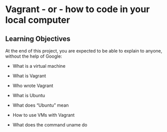 # Vagrant - or - how to code in your local computer

## Learning Objectives

At the end of this project, you are expected to be able to explain to anyone, without the help of Google:

* What is a virtual machine

* What is Vagrant

* Who wrote Vagrant

* What is Ubuntu

* What does “Ubuntu” mean

* How to use VMs with Vagrant

* What does the command uname do
